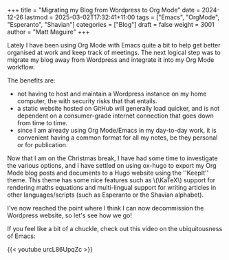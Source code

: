 +++
title = "Migrating my Blog from Wordpress to Org Mode"
date = 2024-12-26
lastmod = 2025-03-02T17:32:41+11:00
tags = ["Emacs", "OrgMode", "Esperanto", "Shavian"]
categories = ["Blog"]
draft = false
weight = 3001
author = "Matt Maguire"
+++

Lately I have been using Org Mode with Emacs quite a bit to help get better organised at work and keep track of meetings. The next logical step was to migrate my blog away from Wordpress and integrate it into my Org Mode workflow.

The benefits are:

<!--more-->

-   not having to host and maintain a Wordpress instance on my home computer, the with security risks that that entails.
-   a static website hosted on GitHub will generally load quicker, and is not dependent on a consumer-grade internet connection that goes down from time to time.
-   since I am already using Org Mode/Emacs in my day-to-day work, it is convenient having a common format for all my notes, be they personal or for publication.

Now that I am on the Christmas break, I have had some time to investigate the various options, and I have settled on using ox-hugo to export my Org Mode blog posts and documents to a Hugo website using the ''KeepIt'' theme. This theme has some nice features such as \\(\KaTeX\\) support for rendering maths equations and multi-lingual support for writing articles in other languages/scripts (such as Esperanto or the Shavian alphabet).

I've now reached the point where I think I can now decommission the Wordpress website, so let's see how we go!

If you feel like a bit of a chuckle, check out this video on the ubiquitousness of Emacs:

{{< youtube urcL86UpqZc >}}
